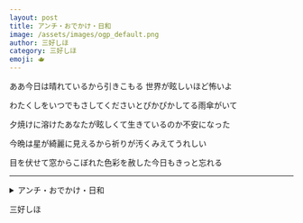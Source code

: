```yaml
---
layout: post
title: アンチ・おでかけ・日和
image: /assets/images/ogp_default.png
author: 三好しほ
category: 三好しほ
emoji: 🫖
---
```


<div class="tanka-area"><div class="tanka">
<p>ああ今日は晴れているから引きこもる 世界が眩しいほど怖いよ</p>

<p>わたくしをいつでもさしてくださいとぴかぴかしてる雨傘がいて</p>

<p>夕焼けに溶けたあなたが眩しくて生きているのか不安になった</p>

<p>今晩は星が綺麗に見えるから祈りが汚くみえてうれしい</p>

<p> 目を伏せて窓からこぼれた色彩を赦した今日もきっと忘れる</p>

</div></div>

---

<details><summary>アンチ・おでかけ・日和</summary>
ああ今日は晴れているから引きこもる 世界が眩しいほど怖いよ<br />
わたくしをいつでもさしてくださいとぴかぴかしてる雨傘がいて<br />
夕焼けに溶けたあなたが眩しくて生きているのか不安になった<br />
今晩は星が綺麗に見えるから祈りが汚くみえてうれしい<br />
 目を伏せて窓からこぼれた色彩を赦した今日もきっと忘れる<br />
<br />

</details>

三好しほ
